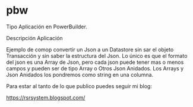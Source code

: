 # pbw
Tipo Aplicación en PowerBuilder.

Descripción Aplicación

Ejemplo de comop convertir un Json a un Datastore sin sar el objeto Transacción y sin saber la estructura del Json.
Lo único es que el formato del json es una Array de Json, pero cada json puede tener mas o menos campos y pueden ser de tipo Array o Otros Json Anidados.
Los Arrays y Json Anidados los pondremos como string en una columna.


Para estar al tanto de lo que publico puedes seguir mi blog:

https://rsrsystem.blogspot.com/
